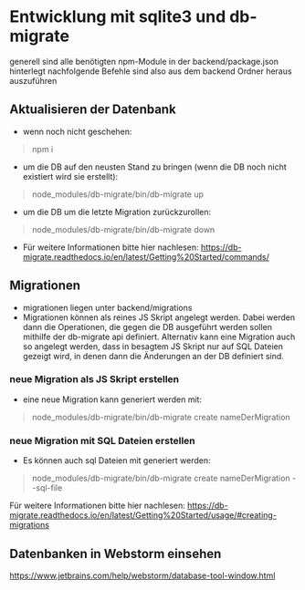 # Entwicklung mit sqlite3 und db-migrate

generell sind alle benötigten npm-Module in der backend/package.json hinterlegt
nachfolgende Befehle sind also aus dem backend Ordner heraus auszuführen

## Aktualisieren der Datenbank
- wenn noch nicht geschehen:
>npm i
- um die DB auf den neusten Stand zu bringen (wenn die DB noch nicht existiert wird sie erstellt):
>node_modules/db-migrate/bin/db-migrate up
- um die DB um die letzte Migration zurückzurollen:
>node_modules/db-migrate/bin/db-migrate down

- Für weitere Informationen bitte hier nachlesen:
  https://db-migrate.readthedocs.io/en/latest/Getting%20Started/commands/
## Migrationen
- migrationen liegen unter backend/migrations
- Migrationen können als reines JS Skript angelegt werden. Dabei werden dann die Operationen, die gegen die DB ausgeführt werden sollen mithilfe der db-migrate api definiert. Alternativ kann eine Migration auch so angelegt werden, dass in besagtem JS Skript nur auf SQL Dateien gezeigt wird, in denen dann die Änderungen an der DB definiert sind.
### neue Migration als JS Skript erstellen
- eine neue Migration kann generiert werden mit:
>node_modules/db-migrate/bin/db-migrate create nameDerMigration
### neue Migration mit SQL Dateien erstellen
- Es können auch sql Dateien mit generiert werden:
>node_modules/db-migrate/bin/db-migrate create nameDerMigration --sql-file

Für weitere Informationen bitte hier nachlesen: 
https://db-migrate.readthedocs.io/en/latest/Getting%20Started/usage/#creating-migrations

## Datenbanken in Webstorm einsehen
https://www.jetbrains.com/help/webstorm/database-tool-window.html